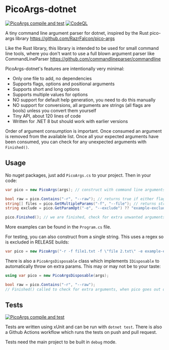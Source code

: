 # PicoArgs-dotnet

[![PicoArgs compile and test](https://github.com/lookbusy1344/PicoArgs-dotnet/actions/workflows/test.yml/badge.svg)](https://github.com/lookbusy1344/PicoArgs-dotnet/actions/workflows/test.yml)
[![CodeQL](https://github.com/lookbusy1344/PicoArgs-dotnet/actions/workflows/github-code-scanning/codeql/badge.svg)](https://github.com/lookbusy1344/PicoArgs-dotnet/actions/workflows/github-code-scanning/codeql)

A tiny command line argument parser for dotnet, inspired by the Rust pico-args library https://github.com/RazrFalcon/pico-args

Like the Rust library, this library is intended to be used for small command line tools, where you don't want to use a full blown argument parser like CommandLineParser https://github.com/commandlineparser/commandline

PicoArgs-dotnet's features are intentionally very minimal:

- Only one file to add, no dependencies
- Supports flags, options and positional arguments
- Supports short and long options
- Supports multiple values for options
- NO support for default help generation, you need to do this manually
- NO support for conversions, all arguments are strings (all flags are bools) unless you convert them yourself
- Tiny API, about 120 lines of code
- Written for .NET 8 but should work with earlier versions

Order of argument consumption is important. Once consumed an argument is removed from the available list. Once all your expected arguments have been consumed, you can check for any unexpected arguments with ```Finished()```.

## Usage
No nuget packages, just add ```PicoArgs.cs``` to your project. Then in your code:

```csharp
var pico = new PicoArgs(args); // construct with command line arguments string[]

bool raw = pico.Contains("-r", "--raw"); // returns true if either flag is present
string[] files = pico.GetMultipleParams("-f", "--file"); // returns string[] with zero length if none found
string exclude = pico.GetParamOpt("-e", "--exclude") ?? "example-exclude"; // specifying a default

pico.Finished(); // we are finished, check for extra unwanted arguments & throw is any are left over

```

More examples can be found in the ```Program.cs``` file.

For testing, you can also construct from a single string. This uses a regex so is excluded in RELEASE builds:

```csharp
var pico = new PicoArgs("-r -f file1.txt -f \"file 2.txt\" -e example-exclude");
```

There is also a ```PicoArgsDisposable``` class which implements ```IDisposable``` to automatically throw on extra params. This may or may not be to your taste:

```csharp
using var pico = new PicoArgsDisposable(args);

bool raw = pico.Contains("-r", "--raw");
// Finished() called to check for extra arguments, when pico goes out of scope
```

## Tests

[![PicoArgs compile and test](https://github.com/lookbusy1344/PicoArgs-dotnet/actions/workflows/test.yml/badge.svg)](https://github.com/lookbusy1344/PicoArgs-dotnet/actions/workflows/test.yml)

Tests are written using xUnit and can be run with `dotnet test`. There is also a Github Actions workflow which runs the tests on push and pull request.

Tests need the main project to be built in `debug` mode.

